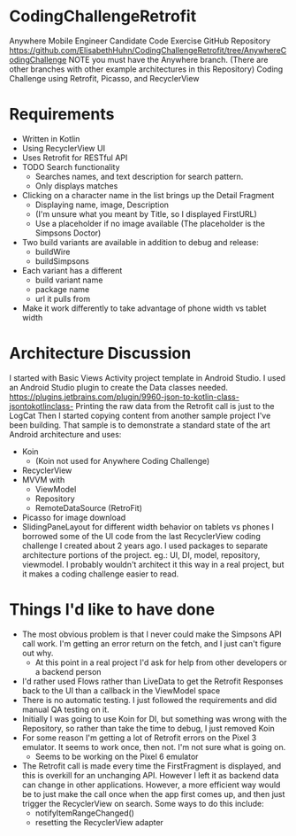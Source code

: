 # CodingChallengeRetrofit
Anywhere Mobile Engineer Candidate Code Exercise
GitHub Repository https://github.com/ElisabethHuhn/CodingChallengeRetrofit/tree/AnywhereCodingChallenge
NOTE you must have the Anywhere branch. (There are other branches with other example architectures in this Repository)
Coding Challenge using Retrofit, Picasso, and RecyclerView

# Requirements
* Written in Kotlin
* Using RecyclerView UI
* Uses Retrofit for RESTful API
* TODO Search functionality
  * Searches names, and text description for search pattern.
  * Only displays matches
* Clicking on a character name in the list brings up the Detail Fragment
  * Displaying name, image, Description
  * (I'm unsure what you meant by Title, so I displayed FirstURL)
  * Use a placeholder if no image available (The placeholder is the Simpsons Doctor)
* Two build variants are available in addition to debug and release:
  * buildWire
  * buildSimpsons
* Each variant has a different
  * build variant name
  * package name
  * url it pulls from
* Make it work differently to take advantage of phone width vs tablet width

# Architecture Discussion
I started with Basic Views Activity project template in Android Studio. 
I used an Android Studio plugin to create the Data classes needed. https://plugins.jetbrains.com/plugin/9960-json-to-kotlin-class-jsontokotlinclass-
Printing the raw data from the Retrofit call is just to the LogCat
Then I started copying content from another sample project I've been building. That sample is to demonstrate a standard state of the art Android architecture and uses:
* Koin 
  * (Koin not used for Anywhere Coding Challenge)
* RecyclerView
* MVVM with
  * ViewModel
  * Repository
  * RemoteDataSource (RetroFit)
* Picasso for image download
* SlidingPaneLayout for different width behavior on tablets vs phones
I borrowed some of the UI code from the last RecyclerView coding challenge I created about 2 years ago. 
I used packages to separate architecture portions of the project. eg.: UI, DI, model, repository, viewmodel. I probably wouldn't architect it this way in a real project, but it makes a coding challenge easier to read.


# Things I'd like to have done
* The most obvious problem is that I never could make the Simpsons API call work. I'm getting an error return on the fetch, and I just can't figure out why.
  * At this point in a real project I'd ask for help from other developers or a backend person
* I'd rather used Flows rather than LiveData to get the Retrofit Responses back to the UI than a callback in the ViewModel space
* There is no automatic testing. I just followed the requirements and did manual QA testing on it.
* Initially I was going to use Koin for DI, but something was wrong with the Repository, so rather than take the time to debug, I just removed Koin
* For some reason I'm getting a lot of Retrofit errors on the Pixel 3 emulator. It seems to work once, then not. I'm not sure what is going on.
  * Seems to be working on the Pixel 6 emulator
* The Retrofit call is made every time the FirstFragment is displayed, and this is overkill for an unchanging API. However I left it as backend data can change in other applications. However, a more efficient way would be to just make the call once when the app first comes up, and then just trigger the RecyclerView on search. Some ways to do this include:
  * notifyItemRangeChanged()
  * resetting the RecyclerView adapter



